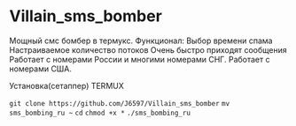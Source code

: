 # Villain_sms_bomber

Мощный смс бомбер в термукс.
Функционал:
 Выбор времени спама
 Настраиваемое количество потоков
 Очень быстро приходят сообщения
 Работает с номерами России и многими номерами СНГ.
 Работает с номерами США.

Установка(сетаппер) TERMUX

`git clone https://github.com/J6597/Villain_sms_bomber`
`mv sms_bombing_ru ~`
`cd`
`chmod +x *`
`./sms_bombing_ru`
